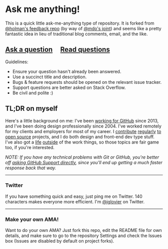 # Ask me anything!

This is a quick little ask-me-anything type of repository. It is forked from
[@holman's feedback repo](https://github.com/holman/feedback) (by way of [@mdo's joint](https://github.com/mdo/ama)) and seems like a pretty fantastic idea in lieu of traditional blog comments, email, and the like.

## [Ask a question](../../issues/new) &nbsp;&nbsp;&nbsp; [Read questions](../../issues?q=is%3Aissue+is%3Aclosed)

Guidelines:

- Ensure your question hasn't already been answered.
- Use a succinct title and description.
- Bugs & feature requests should be opened on the relevant issue tracker.
- Support questions are better asked on Stack Overflow.
- Be civil and polite :)

## TL;DR on myself

Here's a little background on me: I've been [working for GitHub](https://github.com/blog/1522-joel-glovier-is-a-githubber) since 2013, and I've been doing design professionally since 2004. I've worked remotely for my clients and employers for most of my career. I [contribute](https://github.com/jglovier?tab=repositories) [regularly](https://github.com/HospitalRun/hospitalrun-frontend/graphs/contributors) [to open source](https://github.com/jekyll/jekyll/graphs/contributors) projects, and I do both design and front-end dev type stuff. I've also got a [life](https://github.com/jglovier/project-car) [outside](https://github.com/jglovier/house-upkeep/issues) of the work things, so those topics are fair game too, if you're interested.

*NOTE: If you have any technical problems with Git or GitHub, you're better off 
[asking GitHub Support directly](https://github.com/contact), since you'll
end up getting a much faster response back that way.*

---

### Twitter

If you have something quick and easy, just ping me on Twitter. 140 characters makes everyone more efficient. I'm [@jglovier](https://twitter.com/jglovier) on Twitter.

---

### Make your own AMA!

Want to do your own AMA? Just fork this repo, edit the README file for own details, and make sure to go to the repository Settings and check the Issues box (Issues are disabled by default on project forks).
